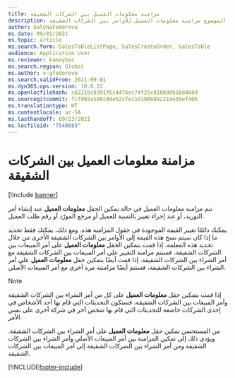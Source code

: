 ```yaml
---
title: مزامنة معلومات العميل بين الشركات الشقيقة
description: يشرح هذا الموضوع مزامنة معلومات العميل للأوامر بين الشركات الشقيقة
author: GalynaFedorova
ms.date: 09/01/2021
ms.topic: article
ms.search.form: SalesTableListPage, SalesCreateOrder, SalesTable
audience: Application User
ms.reviewer: kamaybac
ms.search.region: Global
ms.author: v-gfedorova
ms.search.validFrom: 2021-09-01
ms.dyn365.ops.version: 10.0.22
ms.openlocfilehash: c82216c8391f6c447bec74f25cd16b9db18d468d
ms.sourcegitcommit: fcfd85a508c0de52cfe11d1986892219e39ef406
ms.translationtype: HT
ms.contentlocale: ar-SA
ms.lasthandoff: 09/23/2021
ms.locfileid: "7548083"
---
```

# <a name="synchronize-intercompany-customer-information"></a>مزامنة معلومات العميل بين الشركات الشقيقة

[!include [banner](../../includes/banner.md)]

تتم مزامنة معلومات العميل في حالة تمكين الحقل **معلومات العميل** عند إنشاء أمر التوريد، أو عند إجراء تغيير بالنسبة للعميل أو مرجع المورّد أو رقم طلب العميل.

يمكنك دائمًا تغيير القيمة الموجودة في حقول المزامنة هذه. ومع ذلك، يمكنك فقط تحديد ما إذا كان سيتم نسخ هذه القيمة إلى الأوامر بين الشركات الشقيقة الأخرى من خلال تحديد هذه المعلمة. إذا قمت بتمكين الحقل **معلومات العميل** على أمر المبيعات بين الشركات الشقيقة، فستتم مزامنة التغيير على أمر المبيعات بين الشركات الشقيقة مع أمر الشراء بين الشركات الشقيقة. إذا قمت أيضًا بتمكين حقل **معلومات العميل** على أمر الشراء بين الشركات الشقيقة، فستتم أيضًا مزامنته مرة أخرى مع أمر المبيعات الأصلي.

> [!NOTE]
> إذا قمت بتمكين حقل **معلومات العميل** على كل من أمر الشراء بين الشركات الشقيقة وأمر المبيعات بين الشركات الشقيقة، فستكون التحديثات التي قام بها أحد الأشخاص في إحدى الشركات خاضعة للتحديثات التي قام بها شخص آخر في شركة أخرى على نفس الأمر.

من المستحسن تمكين حقل **معلومات العميل** على أمر الشراء بين الشركات الشقيقة. ويؤدي ذلك إلى تمكين المزامنة بين أمر المبيعات الأصلي وأمر الشراء بين الشركات الشقيقة ومن أمر الشراء بين الشركات الشقيقة إلى أمر المبيعات بين الشركات الشقيقة.

[!INCLUDE[footer-include](../../includes/footer-banner.md)]

